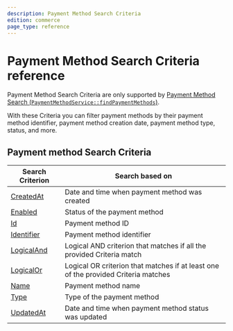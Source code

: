 ```yaml
---
description: Payment Method Search Criteria
edition: commerce
page_type: reference
---
```


# Payment Method Search Criteria reference

Payment Method Search Criteria are only supported by [Payment Method Search (`PaymentMethodService::findPaymentMethods`)](payment_method_api.md#get-multiple-payment-methods).

With these Criteria you can filter payment methods by their payment method identifier, payment method creation date, payment method type, status, and more.

## Payment method Search Criteria

|Search Criterion|Search based on|
|-----|-----|
|[CreatedAt](payment_method_createdat_criterion.md)|Date and time when payment method was created|
|[Enabled](payment_method_enabled_criterion.md)|Status of the payment method|
|[Id](payment_method_id_criterion.md)|Payment method ID|
|[Identifier](payment_method_identifier_criterion.md)|Payment method identifier|
|[LogicalAnd](payment_method_logicaland_criterion.md)|Logical AND criterion that matches if all the provided Criteria match|
|[LogicalOr](payment_method_logicalor_criterion.md)|Logical OR criterion that matches if at least one of the provided Criteria matches|
|[Name](payment_method_name_criterion.md)|Payment method name|
|[Type](payment_method_type_criterion.md)|Type of the payment method|
|[UpdatedAt](payment_method_updatedat_criterion.md)|Date and time when payment method status was updated|
